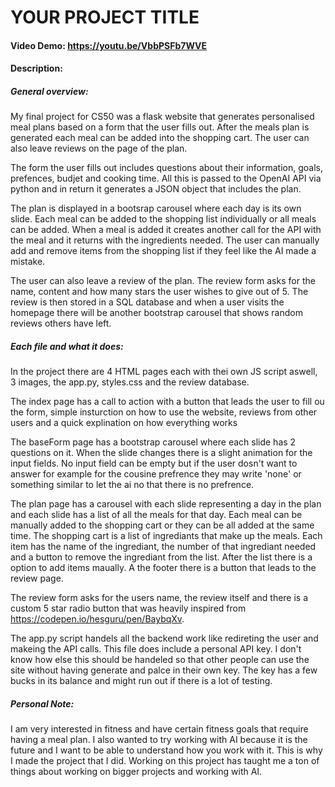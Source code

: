 # YOUR PROJECT TITLE
#### Video Demo:  <https://youtu.be/VbbPSFb7WVE>
#### Description:
##### General overview:
My final project for CS50 was a flask website that generates personalised meal plans based on a form that the user fills out. After the meals plan is generated each meal can be added into the shopping cart. The user can also leave reviews on the page of the plan.

The form the user fills out includes questions about their information, goals, prefences, budjet and cooking time. All this is passed to the OpenAI API via python and in return it generates a JSON object that includes the plan.

The plan is displayed in a bootsrap carousel where each day is its own slide. Each meal can be added to the shopping list individually or all meals can be added. When a meal is added it creates another call for the API with the meal and it returns with the ingredients needed. The user can manually add and remove items from the shopping list if they feel like the AI made a mistake.

The user can also leave a review of the plan. The review form asks for the name, content and how many stars the user wishes to give out of 5. The review is then stored in a SQL database and when a user visits the homepage there will be another bootstrap carousel that shows random reviews others have left.

##### Each file and what it does:
In the project there are 4 HTML pages each with thei own JS script aswell, 3 images, the app.py, styles.css and the review database.

The index page has a call to action with a button that leads the user to fill ou the form, simple insturction on how to use the website, reviews from other users and a quick explination on how everything works

The baseForm page has a bootstrap carousel where each slide has 2 questions on it. When the slide changes there is a slight animation for the input fields. No input field can be empty but if the user dosn't want to answer for example for the cousine prefrence they may write 'none' or something similar to let the ai no that there is no prefrence.

The plan page has a carousel with each slide representing a day in the plan and each slide has a list of all the meals for that day. Each meal can be manually added to the shopping cart or they can be all added at the same time. The shopping cart is a list of ingrediants that make up the meals. Each item has the name of the ingrediant, the number of that ingrediant needed and a button to remove the ingrediant from the list. After the list there is a option to add items maually. A the footer there is a button that leads to the review page.

The review form asks for the users name, the review itself and there is a custom 5 star radio button that was heavily inspired from <https://codepen.io/hesguru/pen/BaybqXv>.

The app.py script handels all the backend work like redireting the user and makeing the API calls. This file does include a personal API key. I don't know how else this should be handeled so that other people can use the site without having generate and palce in their own key. The key has a few bucks in its balance and might run out if there is a lot of testing.

##### Personal Note:

I am very interested in fitness and have certain fitness goals that require having a meal plan. I also wanted to try working with AI because it is the future and I want to be able to understand how you work with it. This is why I made the project that I did. Working on this project has taught me a ton of things about working on bigger projects and working with AI.
